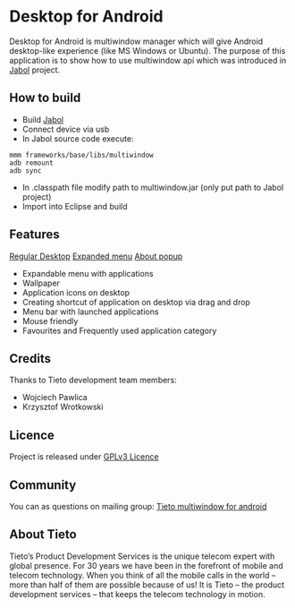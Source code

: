# Desktop for Android
Desktop for Android is multiwindow manager which will give Android desktop-like experience (like MS Windows or Ubuntu). The purpose of this application is to show how to use multiwindow api which was introduced in [Jabol](https://github.com/tieto/multiwindow_for_android/wiki/Jabol) project.

## How to build
* Build [Jabol](https://github.com/tieto/multiwindow_for_android/wiki/Jabol)
* Connect device via usb
* In Jabol source code execute:
```
mmm frameworks/base/libs/multiwindow
adb remount
adb sync
```
* In .classpath file modify path to multiwindow.jar (only put path to Jabol project)
* Import into Eclipse and build

## Features
[Regular Desktop](https://raw.githubusercontent.com/wiki/tieto/multiwindow_for_android/desktop_for_android/screen1.png)
[Expanded menu](https://raw.githubusercontent.com/wiki/tieto/multiwindow_for_android/desktop_for_android/screen2.png)
[About popup](https://raw.githubusercontent.com/wiki/tieto/multiwindow_for_android/desktop_for_android/screen3.png)
* Expandable menu with applications
* Wallpaper
* Application icons on desktop
* Creating shortcut of application on desktop via drag and drop
* Menu bar with launched applications
* Mouse friendly
* Favourites and Frequently used application category

## Credits
Thanks to Tieto development team members:
* Wojciech Pawlica
* Krzysztof Wrotkowski

## Licence
Project is released under [GPLv3 Licence](https://gnu.org/licenses/gpl-3.0.txt)

## Community
You can as questions on mailing group: [Tieto multiwindow for android](https://groups.google.com/forum/#!forum/tieto-multiwindow-for-android)

## About Tieto
Tieto’s Product Development Services is the unique telecom expert with global presence. For 30 years we have been in the forefront of mobile and telecom technology. When you think of all the mobile calls in the world – more than half of them are possible because of us! It is Tieto – the product development services – that keeps the telecom technology in motion.

